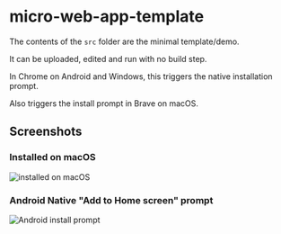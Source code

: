 # micro-web-app-template

The contents of the `src` folder are the minimal template/demo.

It can be uploaded, edited and run with no build step.

In Chrome on Android and Windows, this triggers the native installation prompt.

Also triggers the install prompt in Brave on macOS.


## Screenshots

### Installed on macOS
![installed on macOS](https://user-images.githubusercontent.com/35784270/115793075-5c067300-a380-11eb-883f-26d408576c0b.png)

### Android Native "Add to Home screen" prompt
![Android install prompt](https://user-images.githubusercontent.com/35784270/115793349-d3d49d80-a380-11eb-8fcc-b50f25ff8f11.png)
